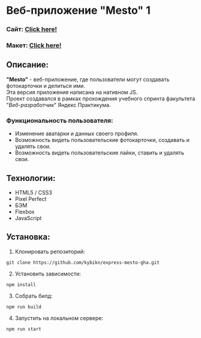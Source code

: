 # Веб-приложение "Mesto" 1
### Сайт:  [Click here!](https://kybikn.github.io/mesto/)

### Макет:  [Click here!](https://www.figma.com/file/5H3gsn5lIGPwzBPby9jAOo/JavaScript.-Sprint-12?node-id=0%3A1&mode=dev)



## Описание:
**"Mesto"** - веб-приложение, где пользователи могут создавать фотокарточки и делиться ими.<br>
Эта версия приложения написана на нативном JS.<br>
Проект создавался в рамках прохождения учебного спринта факультета "*Веб-разработчик*" Яндекс Практикума.<br>
 ### Функциональность пользователя:
  - Изменение аватарки и данных своего профиля.
  - Возможность видеть пользовательские фотокарточки, создавать и удалять свои.
  - Возможность видеть пользовательские лайки, ставить и удалять свои.


## Технологии:
- HTML5 / CSS3
- Pixel Perfect
- БЭМ
- Flexbox
- JavaScript

## Установка:
1. Клонировать репозиторий:

````
git clone https://github.com/kybikn/express-mesto-gha.git
````

2. Установить зависимости:

````
npm install
````

3. Собрать билд:

````
npm run build
````

4. Запустить на локальном сервере:

````
npm run start
````



